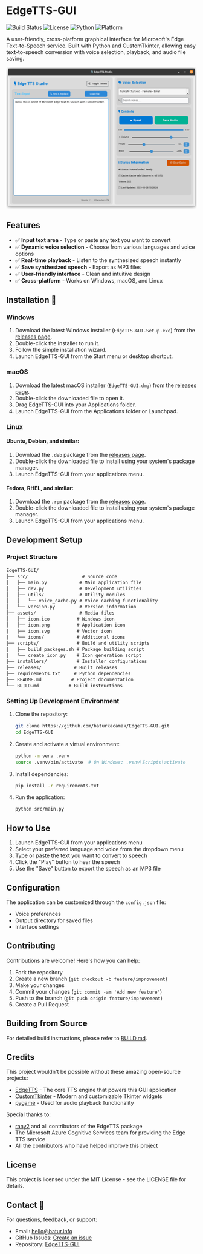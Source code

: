 # EdgeTTS-GUI

![Build Status](https://img.shields.io/badge/build-passing-brightgreen) 
![License](https://img.shields.io/badge/license-MIT-blue)
![Python](https://img.shields.io/badge/python-3.8+-blue.svg)
![Platform](https://img.shields.io/badge/platform-Windows%20%7C%20macOS%20%7C%20Linux-lightgrey)

A user-friendly, cross-platform graphical interface for Microsoft's Edge Text-to-Speech service. Built with Python and CustomTkinter, allowing easy text-to-speech conversion with voice selection, playback, and audio file saving.

![EdgeTTS-GUI Screenshot](screenshot.png)

## Features

- ✅ **Input text area** - Type or paste any text you want to convert
- ✅ **Dynamic voice selection** - Choose from various languages and voice options
- ✅ **Real-time playback** - Listen to the synthesized speech instantly
- ✅ **Save synthesized speech** - Export as MP3 files
- ✅ **User-friendly interface** - Clean and intuitive design
- ✅ **Cross-platform** - Works on Windows, macOS, and Linux

## Installation 🔧

### Windows
1. Download the latest Windows installer (`EdgeTTS-GUI-Setup.exe`) from the [releases page](https://github.com/baturkacamak/EdgeTTS-GUI/releases).
2. Double-click the installer to run it.
3. Follow the simple installation wizard.
4. Launch EdgeTTS-GUI from the Start menu or desktop shortcut.

### macOS
1. Download the latest macOS installer (`EdgeTTS-GUI.dmg`) from the [releases page](https://github.com/baturkacamak/EdgeTTS-GUI/releases).
2. Double-click the downloaded file to open it.
3. Drag EdgeTTS-GUI into your Applications folder.
4. Launch EdgeTTS-GUI from the Applications folder or Launchpad.

### Linux
#### Ubuntu, Debian, and similar:
1. Download the `.deb` package from the [releases page](https://github.com/baturkacamak/EdgeTTS-GUI/releases).
2. Double-click the downloaded file to install using your system's package manager.
3. Launch EdgeTTS-GUI from your applications menu.

#### Fedora, RHEL, and similar:
1. Download the `.rpm` package from the [releases page](https://github.com/baturkacamak/EdgeTTS-GUI/releases).
2. Double-click the downloaded file to install using your system's package manager.
3. Launch EdgeTTS-GUI from your applications menu.

## Development Setup

### Project Structure
```
EdgeTTS-GUI/
├── src/                    # Source code
│   ├── main.py            # Main application file
│   ├── dev.py             # Development utilities
│   ├── utils/             # Utility modules
│   │   └── voice_cache.py # Voice caching functionality
│   └── version.py         # Version information
├── assets/                # Media files
│   ├── icon.ico          # Windows icon
│   ├── icon.png          # Application icon
│   ├── icon.svg          # Vector icon
│   └── icons/            # Additional icons
├── scripts/              # Build and utility scripts
│   ├── build_packages.sh # Package building script
│   └── create_icon.py    # Icon generation script
├── installers/           # Installer configurations
├── releases/            # Built releases
├── requirements.txt     # Python dependencies
├── README.md           # Project documentation
└── BUILD.md           # Build instructions
```

### Setting Up Development Environment

1. Clone the repository:
   ```bash
   git clone https://github.com/baturkacamak/EdgeTTS-GUI.git
   cd EdgeTTS-GUI
   ```

2. Create and activate a virtual environment:
   ```bash
   python -m venv .venv
   source .venv/bin/activate  # On Windows: .venv\Scripts\activate
   ```

3. Install dependencies:
   ```bash
   pip install -r requirements.txt
   ```

4. Run the application:
   ```bash
   python src/main.py
   ```

## How to Use

1. Launch EdgeTTS-GUI from your applications menu
2. Select your preferred language and voice from the dropdown menu
3. Type or paste the text you want to convert to speech
4. Click the "Play" button to hear the speech
5. Use the "Save" button to export the speech as an MP3 file

## Configuration

The application can be customized through the `config.json` file:
- Voice preferences
- Output directory for saved files
- Interface settings

## Contributing

Contributions are welcome! Here's how you can help:

1. Fork the repository
2. Create a new branch (`git checkout -b feature/improvement`)
3. Make your changes
4. Commit your changes (`git commit -am 'Add new feature'`)
5. Push to the branch (`git push origin feature/improvement`)
6. Create a Pull Request

## Building from Source

For detailed build instructions, please refer to [BUILD.md](BUILD.md).

## Credits

This project wouldn't be possible without these amazing open-source projects:

- [EdgeTTS](https://github.com/rany2/edge-tts) - The core TTS engine that powers this GUI application
- [CustomTkinter](https://github.com/TomSchimansky/CustomTkinter) - Modern and customizable Tkinter widgets
- [pygame](https://github.com/pygame/pygame) - Used for audio playback functionality

Special thanks to:
- [rany2](https://github.com/rany2) and all contributors of the EdgeTTS package
- The Microsoft Azure Cognitive Services team for providing the Edge TTS service
- All the contributors who have helped improve this project

## License

This project is licensed under the MIT License - see the LICENSE file for details.

## Contact 📧

For questions, feedback, or support:
- Email: [hello@batur.info](mailto:hello@batur.info)
- GitHub Issues: [Create an issue](https://github.com/baturkacamak/EdgeTTS-GUI/issues)
- Repository: [EdgeTTS-GUI](https://github.com/baturkacamak/EdgeTTS-GUI)